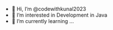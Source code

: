 - 👋 Hi, I’m @codewithkunal2023
- 👀 I’m interested in Development in Java
- 🌱 I’m currently learning ...


<!---
codewithkunal2023/codewithkunal2023 is a ✨ special ✨ repository because its `README.md` (this file) appears on your GitHub profile.
You can click the Preview link to take a look at your changes.
--->
